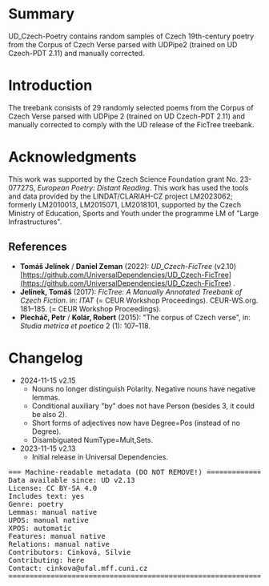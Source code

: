 # Summary

UD_Czech-Poetry contains random samples of Czech 19th-century poetry from the Corpus of Czech Verse parsed with UDPipe2 (trained on UD Czech-PDT 2.11) and manually corrected.

# Introduction

The treebank consists of 29 randomly selected poems from the  Corpus of Czech Verse parsed with UDPipe 2 (trained on UD Czech-PDT 2.11) and manually corrected to comply with the UD release of the FicTree treebank.


# Acknowledgments

This work was supported by the Czech Science Foundation grant No. 23-07727S, *European Poetry: Distant Reading*.
This work has used the tools and data provided by the LINDAT/CLARIAH-CZ project LM2023062; formerly LM2010013, LM2015071, LM2018101, supported by the Czech Ministry of Education, Sports and Youth under the programme LM of "Large Infrastructures".

## References

* **Tomáš Jelínek** / **Daniel Zeman** (2022): _UD_Czech-FicTree_ (v2.10) [https://github.com/UniversalDependencies/UD_Czech-FicTree](https://github.com/UniversalDependencies/UD_Czech-FicTree) .
* **Jelínek, Tomáš** (2017): _FicTree: A Manually Annotated Treebank of Czech Fiction_. in: _ITAT_ (= CEUR Workshop Proceedings). CEUR-WS.org. 181–185. (= CEUR Workshop Proceedings).
* **Plecháč, Petr** / **Kolár, Robert** (2015): "The corpus of Czech verse", in: _Studia metrica et poetica_ 2 (1): 107–118.


# Changelog

* 2024-11-15 v2.15
  * Nouns no longer distinguish Polarity. Negative nouns have negative lemmas.
  * Conditional auxiliary "by" does not have Person (besides 3, it could be also 2).
  * Short forms of adjectives now have Degree=Pos (instead of no Degree).
  * Disambiguated NumType=Mult,Sets.
* 2023-11-15 v2.13
  * Initial release in Universal Dependencies.


<pre>
=== Machine-readable metadata (DO NOT REMOVE!) ================================
Data available since: UD v2.13
License: CC BY-SA 4.0
Includes text: yes
Genre: poetry
Lemmas: manual native
UPOS: manual native
XPOS: automatic
Features: manual native
Relations: manual native
Contributors: Cinková, Silvie
Contributing: here
Contact: cinkova@ufal.mff.cuni.cz
===============================================================================
</pre>
